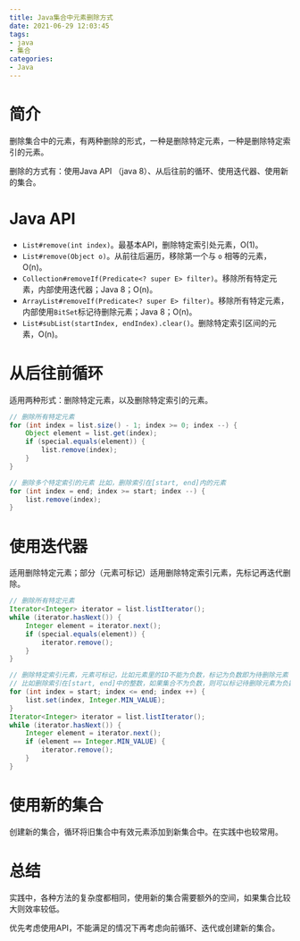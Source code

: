 ```yaml
---
title: Java集合中元素删除方式
date: 2021-06-29 12:03:45
tags:
- java
- 集合
categories:
- Java
---
```


# 简介

删除集合中的元素，有两种删除的形式，一种是删除特定元素，一种是删除特定索引的元素。

删除的方式有：使用Java API （java 8）、从后往前的循环、使用迭代器、使用新的集合。

# Java API

- `List#remove(int index)`。最基本API，删除特定索引处元素，O(1)。
- `List#remove(Object o)`。从前往后遍历，移除第一个与 `o` 相等的元素，O(n)。
- `Collection#removeIf(Predicate<? super E> filter)`。移除所有特定元素，内部使用迭代器；Java 8；O(n)。
- `ArrayList#removeIf(Predicate<? super E> filter)`。移除所有特定元素，内部使用`BitSet`标记待删除元素；Java 8；O(n)。
- `List#subList(startIndex, endIndex).clear()`。删除特定索引区间的元素，O(n)。

# 从后往前循环

适用两种形式：删除特定元素，以及删除特定索引的元素。

```java
// 删除所有特定元素
for (int index = list.size() - 1; index >= 0; index --) {
    Object element = list.get(index);
    if (special.equals(element)) {
        list.remove(index);
    }
}

// 删除多个特定索引的元素 比如，删除索引在[start, end]内的元素
for (int index = end; index >= start; index --) {
    list.remove(index);
}
```

# 使用迭代器

适用删除特定元素；部分（元素可标记）适用删除特定索引元素，先标记再迭代删除。

```java
// 删除所有特定元素
Iterator<Integer> iterator = list.listIterator();
while (iterator.hasNext()) {
    Integer element = iterator.next();
    if (special.equals(element)) {
        iterator.remove();
    }
}

// 删除特定索引元素，元素可标记，比如元素里的ID不能为负数，标记为负数即为待删除元素
// 比如删除索引在[start, end]中的整数，如果集合不为负数，则可以标记待删除元素为负数。
for (int index = start; index <= end; index ++) {
    list.set(index, Integer.MIN_VALUE);
}
Iterator<Integer> iterator = list.listIterator();
while (iterator.hasNext()) {
    Integer element = iterator.next();
    if (element == Integer.MIN_VALUE) {
        iterator.remove();
    }
}
```

# 使用新的集合

创建新的集合，循环将旧集合中有效元素添加到新集合中。在实践中也较常用。

# 总结

实践中，各种方法的复杂度都相同，使用新的集合需要额外的空间，如果集合比较大则效率较低。

优先考虑使用API，不能满足的情况下再考虑向前循环、迭代或创建新的集合。

